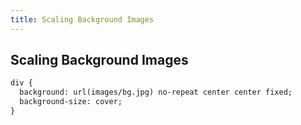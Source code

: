 ```yaml
---
title: Scaling Background Images
---
```

## Scaling Background Images

```html
div { 
  background: url(images/bg.jpg) no-repeat center center fixed; 
  background-size: cover;
}
```


